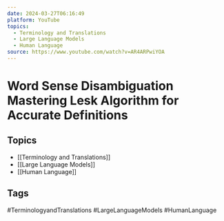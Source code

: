 ```yaml
---
date: 2024-03-27T06:16:49
platform: YouTube
topics:
  - Terminology and Translations
  - Large Language Models
  - Human Language
source: https://www.youtube.com/watch?v=AR4ARPwiYOA
---
```

# Word Sense Disambiguation  Mastering Lesk Algorithm for Accurate Definitions

## Topics
- [[Terminology and Translations]]
- [[Large Language Models]]
- [[Human Language]]

## Tags
#TerminologyandTranslations #LargeLanguageModels #HumanLanguage